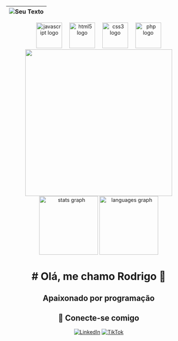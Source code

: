 
| ![Seu Texto](https://capsule-render.vercel.app/api?type=waving&color=gradient&height=100&section=header&text=Rodrigo&fontSize=70) |
| :--: |

<div align="center">
  <img src="https://cdn.jsdelivr.net/gh/devicons/devicon/icons/javascript/javascript-original.svg" height="70" alt="javascript logo"  />
  <img width="12" />
  <img src="https://cdn.jsdelivr.net/gh/devicons/devicon/icons/html5/html5-original.svg" height="70" alt="html5 logo"  />
  <img width="12" />
  <img src="https://cdn.jsdelivr.net/gh/devicons/devicon/icons/css3/css3-original.svg" height="70" alt="css3 logo"  />
  <img width="12" />
  <img src="https://cdn.jsdelivr.net/gh/devicons/devicon/icons/php/php-original.svg" height="70" alt="php logo"  />
</div>

<div align="center">
  <img src="https://p16-sign-va.tiktokcdn.com/tos-maliva-avt-0068/d520864d0621a4e7c745912b001c459e~tplv-tiktokx-cropcenter:1080:1080.jpeg?dr=14579&refresh_token=f236b54f&x-expires=1746738000&x-signature=6qm3FdsyCviz5FcgaMHeWGKJstE%3D&t=4d5b0474&ps=13740610&shp=a5d48078&shcp=81f88b70&idc=maliva" height="400px"/>
</div>

<div align="center">
  <img src="https://github-readme-stats.vercel.app/api /> username=Digao001&hide_title=false&hide_rank=false&show_icons=true&include_all_commits=true&count_private=true&disable_animations=false&theme=dracula&locale=en&hide_border=false" height="160" alt="stats graph"  />
  <img src="https://github-readme-stats.vercel.app/api/top-langs?username=Digao001&locale=en&hide_title=false&layout=compact&card_width=320&langs_count=5&theme=dracula&hide_border=false" height="160" alt="languages graph"  />
</div>


<div align="center">
<h1># Olá, me chamo Rodrigo 👋</h1>

<h2>Apaixonado por programação</h2>

## 📱 Conecte-se comigo

[![LinkedIn](https://img.shields.io/badge/-LinkedIn-0e76a8?style=for-the-badge&logo=linkedin&logoColor=white)](https://www.linkedin.com/in/)
[![TikTok](https://img.shields.io/badge/-TikTok-000000?style=for-the-badge&logo=tiktok&logoColor=white)](https://www.tiktok.com/@https://www.tiktok.com/@digao.001)
</div>
